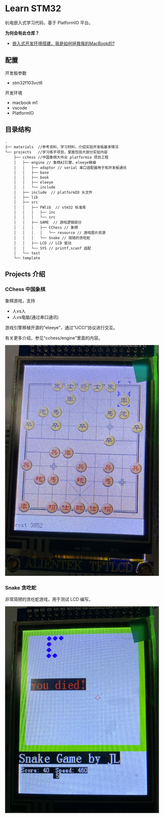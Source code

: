 # Learn STM32

杭电嵌入式学习代码，基于 PlatformIO 平台。

**为何会有此仓库？**

- [嵌入式开发环境搭建，我是如何拯救我的MacBook的?](https://www.yuque.com/dreamer2q/learning/stm32-env)

## 配置

开发板参数

- stm32f103vct6

开发环境

- macbook m1
- vscode
- PlatformIO


## 目录结构

```tree
.
├── materials  //参考资料、学习材料，介绍实验开发板基本情况
└── projects   //学习练手项目，里面包括大部分实验内容
    ├── cchess //中国象棋大作业 platformio 项目工程
    │   ├── engine // 象棋AI引擎，eleeye移植
    │   │   ├── adaptor // serial 串口适配器用于和开发板通讯
    │   │   ├── base
    │   │   ├── book
    │   │   ├── eleeye
    │   │   └── include
    │   ├── include  // platformIO 头文件
    │   ├── lib
    │   ├── src
    │   │   ├── FWlib  // stm32 标准库
    │   │   │   ├── inc
    │   │   │   └── src
    │   │   ├── GAME  // 游戏逻辑部分
    │   │   │   ├── CChess // 象棋
    │   │   │   │   └── resource // 游戏图片资源
    │   │   │   └── Snake // 简陋的贪吃蛇
    │   │   ├── LCD // LCD 驱动
    │   │   └── SYS // printf,scanf 适配
    │   └── test
    └── template
```

## Projects 介绍

### CChess 中国象棋

象棋游戏，支持
- 人vs人
- 人vs电脑(通过串口通讯)

游戏引擎移植开源的“eleeye”，通过“UCCI”协议进行交互。

有关更多介绍，参见“cchess/engine”里面的内容。

![](images/screen1.png)


### Snake 贪吃蛇

非常简陋的贪吃蛇游戏，用于测试 LCD 编写。

![](images/screen2.png)

